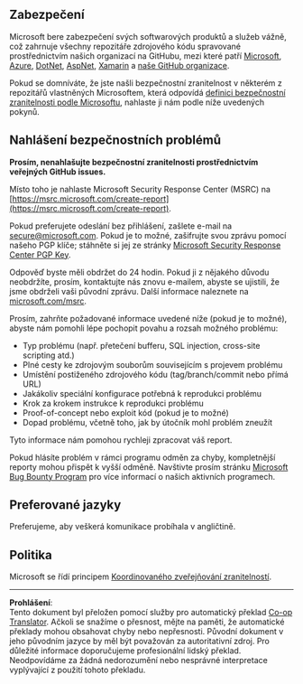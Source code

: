 <!--
CO_OP_TRANSLATOR_METADATA:
{
  "original_hash": "5e1b8da31aae9cca3d53ad243fa3365a",
  "translation_date": "2025-09-04T23:16:15+00:00",
  "source_file": "SECURITY.md",
  "language_code": "cs"
}
-->
## Zabezpečení

Microsoft bere zabezpečení svých softwarových produktů a služeb vážně, což zahrnuje všechny repozitáře zdrojového kódu spravované prostřednictvím našich organizací na GitHubu, mezi které patří [Microsoft](https://github.com/Microsoft), [Azure](https://github.com/Azure), [DotNet](https://github.com/dotnet), [AspNet](https://github.com/aspnet), [Xamarin](https://github.com/xamarin) a [naše GitHub organizace](https://opensource.microsoft.com/).

Pokud se domníváte, že jste našli bezpečnostní zranitelnost v některém z repozitářů vlastněných Microsoftem, která odpovídá [definici bezpečnostní zranitelnosti podle Microsoftu](https://docs.microsoft.com/previous-versions/tn-archive/cc751383(v=technet.10)?WT.mc_id=academic-77952-leestott), nahlaste ji nám podle níže uvedených pokynů.

## Nahlášení bezpečnostních problémů

**Prosím, nenahlašujte bezpečnostní zranitelnosti prostřednictvím veřejných GitHub issues.**

Místo toho je nahlaste Microsoft Security Response Center (MSRC) na [https://msrc.microsoft.com/create-report](https://msrc.microsoft.com/create-report).

Pokud preferujete odeslání bez přihlášení, zašlete e-mail na [secure@microsoft.com](mailto:secure@microsoft.com). Pokud je to možné, zašifrujte svou zprávu pomocí našeho PGP klíče; stáhněte si jej ze stránky [Microsoft Security Response Center PGP Key](https://www.microsoft.com/en-us/msrc/pgp-key-msrc).

Odpověď byste měli obdržet do 24 hodin. Pokud ji z nějakého důvodu neobdržíte, prosím, kontaktujte nás znovu e-mailem, abyste se ujistili, že jsme obdrželi vaši původní zprávu. Další informace naleznete na [microsoft.com/msrc](https://www.microsoft.com/msrc).

Prosím, zahrňte požadované informace uvedené níže (pokud je to možné), abyste nám pomohli lépe pochopit povahu a rozsah možného problému:

  * Typ problému (např. přetečení bufferu, SQL injection, cross-site scripting atd.)
  * Plné cesty ke zdrojovým souborům souvisejícím s projevem problému
  * Umístění postiženého zdrojového kódu (tag/branch/commit nebo přímá URL)
  * Jakákoliv speciální konfigurace potřebná k reprodukci problému
  * Krok za krokem instrukce k reprodukci problému
  * Proof-of-concept nebo exploit kód (pokud je to možné)
  * Dopad problému, včetně toho, jak by útočník mohl problém zneužít

Tyto informace nám pomohou rychleji zpracovat váš report.

Pokud hlásíte problém v rámci programu odměn za chyby, kompletnější reporty mohou přispět k vyšší odměně. Navštivte prosím stránku [Microsoft Bug Bounty Program](https://microsoft.com/msrc/bounty) pro více informací o našich aktivních programech.

## Preferované jazyky

Preferujeme, aby veškerá komunikace probíhala v angličtině.

## Politika

Microsoft se řídí principem [Koordinovaného zveřejňování zranitelností](https://www.microsoft.com/en-us/msrc/cvd).

---

**Prohlášení**:  
Tento dokument byl přeložen pomocí služby pro automatický překlad [Co-op Translator](https://github.com/Azure/co-op-translator). Ačkoli se snažíme o přesnost, mějte na paměti, že automatické překlady mohou obsahovat chyby nebo nepřesnosti. Původní dokument v jeho původním jazyce by měl být považován za autoritativní zdroj. Pro důležité informace doporučujeme profesionální lidský překlad. Neodpovídáme za žádná nedorozumění nebo nesprávné interpretace vyplývající z použití tohoto překladu.